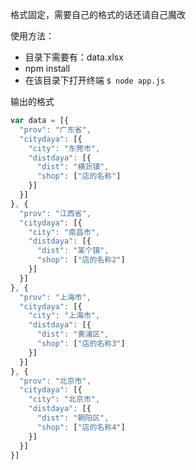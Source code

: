 格式固定，需要自己的格式的话还请自己魔改

使用方法：
* 目录下需要有：data.xlsx
* npm install
* 在该目录下打开终端 `$ node app.js`

输出的格式
```js
var data = [{
  "prov": "广东省",
  "citydaya": [{
    "city": "东莞市",
    "distdaya": [{
      "dist": "横沥镇",
      "shop": ["店的名称"]
    }]
  }]
}, {
  "prov": "江西省",
  "citydaya": [{
    "city": "南昌市",
    "distdaya": [{
      "dist": "某个镇",
      "shop": ["店的名称2"]
    }]
  }]
}, {
  "prov": "上海市",
  "citydaya": [{
    "city": "上海市",
    "distdaya": [{
      "dist": "黄浦区",
      "shop": ["店的名称3"]
    }]
  }]
}, {
  "prov": "北京市",
  "citydaya": [{
    "city": "北京市",
    "distdaya": [{
      "dist": "朝阳区",
      "shop": ["店的名称4"]
    }]
  }]
}]
```